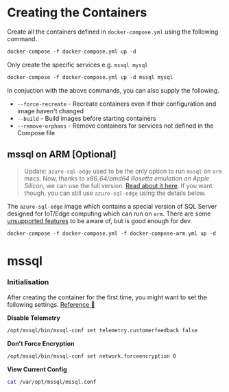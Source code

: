 # Creating the Containers

Create all the containers defined in `docker-compose.yml` using the following command.

```ps
docker-compose -f docker-compose.yml up -d
```

Only create the specific services e.g. `mssql mysql`

```ps
docker-compose -f docker-compose.yml up -d mssql mysql
```

In conjuction with the above commands, you can also supply the following.

- `--force-recreate` - Recreate containers even if their configuration and image haven't changed
- `--build` - Build images before starting containers
- `--remove-orphans` - Remove containers for services not defined in the Compose file

## mssql on ARM [Optional]

> Update: `azure-sql-edge` used to be the only option to run `mssql` on `arm` macs. Now, thanks to _x86_64/amd64 Rosetta emulation on Apple Silicon_, we can use the full version. [Read about it here](https://devblogs.microsoft.com/azure-sql/development-with-sql-in-containers-on-macos/). If you want though, you can still use `azure-sql-edge` using the details below.

The `azure-sql-edge` image which contains a special version of SQL Server designed for IoT/Edge computing which can run on `arm`. There are some [unsupported features](https://learn.microsoft.com/en-us/azure/azure-sql-edge/features#unsupported-features) to be aware of, but is good enough for dev.

```ps
docker-compose -f docker-compose.yml -f docker-compose-arm.yml up -d
```

# mssql

### Initialisation

After creating the container for the first time, you might want to set the following settings. [Reference 🔗](https://learn.microsoft.com/en-us/sql/linux/sql-server-linux-configure-mssql-conf)

**Disable Telemetry**

```bash
/opt/mssql/bin/mssql-conf set telemetry.customerfeedback false
```

**Don't Force Encryption**

```bash
/opt/mssql/bin/mssql-conf set network.forceencryption 0
```

**View Current Config**

```bash
cat /var/opt/mssql/mssql.conf
```
